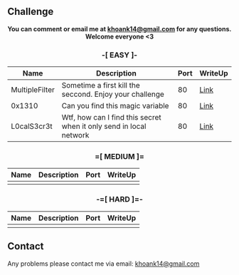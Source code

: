## Challenge


**<p align="center">You can comment or email me at khoank14@gmail.com for any questions. Welcome everyone <3</p>**


### <p align="center">**-[ EASY ]-**</p>
| Name       | Description                                                                                       | Port | WriteUp |
|------------|---------------------------------------------------------------------------------------------------|------|---------|
| MultipleFilter    | Sometime a first kill the seccond. Enjoy your challenge                                 | 80 | [Link]()    |
| 0x1310     | Can you find this magic variable                               | 80 | [Link]()    |
| L0calS3cr3t | Wtf, how can I find this secret when it only send in local network           | 80 | [Link]()    |




### <p align="center">**=[ MEDIUM ]=**</p>
| Name          | Description                                                                                                 | Port | WriteUp                                              |
|---------------|-------------------------------------------------------------------------------------------------------------|------|------------------------------------------------------|
|  |  |      | |




### <p align="center">**-=[ HARD ]=-**</p>
| Name           | Description                                                                                                                | Port | WriteUp                                              |
|----------------|----------------------------------------------------------------------------------------------------------------------------|------|------------------------------------------------------|
|     |     |  |  |
## Contact
Any problems please contact me via email: <khoank14@gmail.com>
